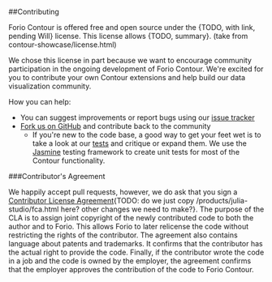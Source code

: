 ##Contributing

Forio Contour is offered free and open source under the {TODO, with link, pending Will} license. This license allows {TODO, summary}. (take from contour-showcase/license.html)

We chose this license in part because we want to encourage community participation in the ongoing development of Forio Contour. We're excited for you to contribute your own Contour extensions and help build our data visualization community.

How you can help:

* You can suggest improvements or report bugs using our [issue tracker](https://github.com/forio/contour/issues)
* [Fork us on GitHub](https://github.com/forio/contour/) and contribute back to the community
	* If you're new to the code base, a good way to get your feet wet is to take a look at our [tests](https://github.com/forio/contour/tree/master/tests) and critique or expand them. We use the [Jasmine](http://jasmine.github.io) testing framework to create unit tests for most of the Contour functionality.


###Contributor's Agreement

We happily accept pull requests, however, we do ask that you sign a [Contributor License Agreement](){TODO: do we just copy /products/julia-studio/fca.html here? other changes we need to make?}. The purpose of the CLA is to assign joint copyright of the newly contributed code to both the author and to Forio. This allows Forio to later relicense the code without restricting the rights of the contributor. The agreement also contains language about patents and trademarks. It confirms that the contributor has the actual right to provide the code. Finally, if the contributor wrote the code in a job and the code is owned by the employer, the agreement confirms that the employer approves the contribution of the code to Forio Contour.